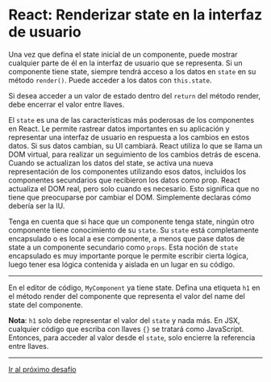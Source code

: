 # React: Renderizar state en la interfaz de usuario

Una vez que defina el state inicial de un componente, puede mostrar cualquier parte de él en la interfaz de usuario que se representa. Si un componente tiene state, siempre tendrá acceso a los datos en `state` en su método `render()`. Puede acceder a los datos con `this.state`.

Si desea acceder a un valor de estado dentro del `return` del método render, debe encerrar el valor entre llaves.

El `state` es una de las características más poderosas de los componentes en React. Le permite rastrear datos importantes en su aplicación y representar una interfaz de usuario en respuesta a los cambios en estos datos. Si sus datos cambian, su UI cambiará. React utiliza lo que se llama un DOM virtual, para realizar un seguimiento de los cambios detrás de escena. Cuando se actualizan los datos del state, se activa una nueva representación de los componentes utilizando esos datos, incluidos los componentes secundarios que recibieron los datos como prop. React actualiza el DOM real, pero solo cuando es necesario. Esto significa que no tiene que preocuparse por cambiar el DOM. Simplemente declaras cómo debería ser la IU.

Tenga en cuenta que si hace que un componente tenga state, ningún otro componente tiene conocimiento de su `state`. Su `state` está completamente encapsulado o es local a ese componente, a menos que pase datos de state a un componente secundario como `props`. Esta noción de `state` encapsulado es muy importante porque le permite escribir cierta lógica, luego tener esa lógica contenida y aislada en un lugar en su código.

---

En el editor de código, `MyComponent` ya tiene state. Defina una etiqueta `h1` en el método render del componente que representa el valor del name del state del componente.

**Nota**: `h1` solo debe representar el valor del `state` y nada más. En JSX, cualquier código que escriba con llaves `{}` se tratará como JavaScript. Entonces, para acceder al valor desde el `state`, solo encierre la referencia entre llaves.

---

[Ir al próximo desafío]()
